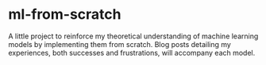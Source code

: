 # ml-from-scratch
A little project to reinforce my theoretical understanding of machine learning models by implementing them from scratch. Blog posts detailing my experiences, both successes and frustrations, will accompany each model.
